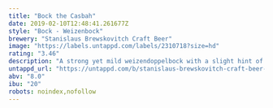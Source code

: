 ```yaml
---
title: "Bock the Casbah"
date: 2019-02-10T12:48:41.261677Z
style: "Bock - Weizenbock"
brewery: "Stanislaus Brewskovitch Craft Beer"
image: "https://labels.untappd.com/labels/2310718?size=hd"
rating: "3.46"
description: "A strong yet mild weizendoppelbock with a slight hint of oranges which makes you want to skank."
untappd_url: "https://untappd.com/b/stanislaus-brewskovitch-craft-beer-bock-the-casbah/2310718"
abv: "8.0"
ibu: "20"
robots: noindex,nofollow
---
```

